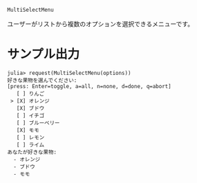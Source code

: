 ```julia
MultiSelectMenu
```

ユーザーがリストから複数のオプションを選択できるメニューです。

# サンプル出力

```julia-repl
julia> request(MultiSelectMenu(options))
好きな果物を選んでください:
[press: Enter=toggle, a=all, n=none, d=done, q=abort]
   [ ] りんご
 > [X] オレンジ
   [X] ブドウ
   [ ] イチゴ
   [ ] ブルーベリー
   [X] モモ
   [ ] レモン
   [ ] ライム
あなたが好きな果物:
  - オレンジ
  - ブドウ
  - モモ
```
